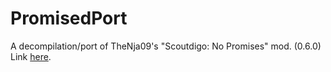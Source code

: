 # PromisedPort
A decompilation/port of TheNja09's "Scoutdigo: No Promises" mod. (0.6.0)</br>
Link [here](https://gitlab.com/test8742008/promisedport/).
